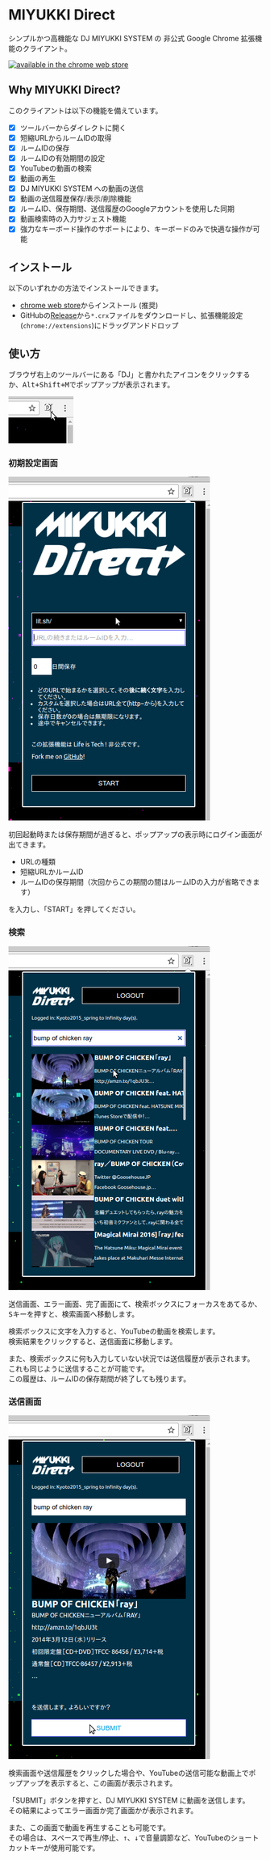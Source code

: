 # MIYUKKI Direct
シンプルかつ高機能な DJ MIYUKKI SYSTEM の 非公式 Google Chrome 拡張機能のクライアント。

[![available in the chrome web store](https://developer.chrome.com/webstore/images/ChromeWebStore_BadgeWBorder_v2_206x58.png)](https://chrome.google.com/webstore/detail/miyukki-direct/dlfogodhkanjnljickloiabigndaiema)

## Why MIYUKKI Direct?
このクライアントは以下の機能を備えています。

- [x] ツールバーからダイレクトに開く
- [x] 短縮URLからルームIDの取得
- [x] ルームIDの保存
- [x] ルームIDの有効期間の設定
- [x] YouTubeの動画の検索
- [x] 動画の再生
- [x] DJ MIYUKKI SYSTEM への動画の送信
- [x] 動画の送信履歴保存/表示/削除機能
- [x] ルームID、保存期間、送信履歴のGoogleアカウントを使用した同期
- [x] 動画検索時の入力サジェスト機能
- [x] 強力なキーボード操作のサポートにより、キーボードのみで快適な操作が可能

## インストール
以下のいずれかの方法でインストールできます。

- [chrome web store](https://chrome.google.com/webstore/detail/miyukki-direct/dlfogodhkanjnljickloiabigndaiema)からインストール (推奨)
- GitHubの[Release](https://github.com/lit-kansai-members/MIYUKKI-Direct/releases)から`*.crx`ファイルをダウンロードし、拡張機能設定(`chrome://extensions`)にドラッグアンドドロップ

## 使い方
ブラウザ右上のツールバーにある「DJ」と書かれたアイコンをクリックするか、<kbd><kbd>Alt</kbd>+<kbd>Shift</kbd>+<kbd>M</kbd></kbd>でポップアップが表示されます。

![show popup](./usage-1.png)

### 初期設定画面
![inital setting](./usage-2.png)

初回起動時または保存期間が過ぎると、ポップアップの表示時にログイン画面が出てきます。

- URLの種類
- 短縮URLかルームID
- ルームIDの保存期間（次回からこの期間の間はルームIDの入力が省略できます）

を入力し、「START」を押してください。

### 検索
![search](./usage-3.png)

送信画面、エラー画面、完了画面にて、検索ボックスにフォーカスをあてるか、<kbd>S</kbd>キーを押すと、検索画面へ移動します。

検索ボックスに文字を入力すると、YouTubeの動画を検索します。  
検索結果をクリックすると、送信画面に移動します。

また、検索ボックスに何も入力していない状況では送信履歴が表示されます。  
これも同じように送信することが可能です。  
この履歴は、ルームIDの保存期間が終了しても残ります。

### 送信画面
![sending](./usage-4.png)

検索画面や送信履歴をクリックした場合や、YouTubeの送信可能な動画上でポップアップを表示すると、この画面が表示されます。

「SUBMIT」ボタンを押すと、DJ MIYUKKI SYSTEM に動画を送信します。  
その結果によってエラー画面か完了画面かが表示されます。

また、この画面で動画を再生することも可能です。  
その場合は、<kbd>スペース</kbd>で再生/停止、<kbd>↑</kbd>、<kbd>↓</kbd>で音量調節など、YouTubeのショートカットキーが使用可能です。
